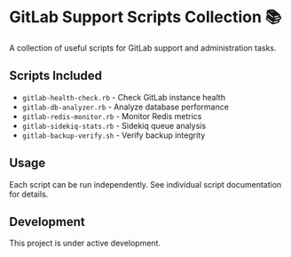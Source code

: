 # GitLab Support Scripts Collection 📚

A collection of useful scripts for GitLab support and administration tasks.

## Scripts Included
- `gitlab-health-check.rb` - Check GitLab instance health
- `gitlab-db-analyzer.rb` - Analyze database performance
- `gitlab-redis-monitor.rb` - Monitor Redis metrics
- `gitlab-sidekiq-stats.rb` - Sidekiq queue analysis
- `gitlab-backup-verify.sh` - Verify backup integrity

## Usage
Each script can be run independently. See individual script documentation for details.

## Development
This project is under active development.
